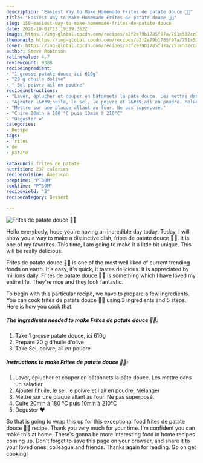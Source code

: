```yaml
---
description: "Easiest Way to Make Homemade Frites de patate douce 🍠🤤"
title: "Easiest Way to Make Homemade Frites de patate douce 🍠🤤"
slug: 158-easiest-way-to-make-homemade-frites-de-patate-douce
date: 2020-10-01T13:19:39.362Z
image: https://img-global.cpcdn.com/recipes/a2f2e79b1785f97a/751x532cq70/frites-de-patate-douce-🍠🤤-photo-principale-de-la-recette.jpg
thumbnail: https://img-global.cpcdn.com/recipes/a2f2e79b1785f97a/751x532cq70/frites-de-patate-douce-🍠🤤-photo-principale-de-la-recette.jpg
cover: https://img-global.cpcdn.com/recipes/a2f2e79b1785f97a/751x532cq70/frites-de-patate-douce-🍠🤤-photo-principale-de-la-recette.jpg
author: Steve Robinson
ratingvalue: 4.7
reviewcount: 9388
recipeingredient:
- "1 grosse patate douce ici 610g"
- "20 g dhuile dolive"
- " Sel poivre ail en poudre"
recipeinstructions:
- "Laver, éplucher et couper en bâtonnets la pâte douce. Les mettre dans un saladier"
- "Ajouter l&#39;huile, le sel, le poivre et l&#39;ail en poudre. Melanger"
- "Mettre sur une plaque allant au four. Ne pas superposé."
- "Cuire 20min à 180 °C puis 10min à 210°C"
- "Déguster ❤️"
categories:
- Recipe
tags:
- frites
- de
- patate

katakunci: frites de patate 
nutrition: 237 calories
recipecuisine: American
preptime: "PT30M"
cooktime: "PT39M"
recipeyield: "3"
recipecategory: Dessert

---
```



![Frites de patate douce 🍠🤤](https://img-global.cpcdn.com/recipes/a2f2e79b1785f97a/751x532cq70/frites-de-patate-douce-🍠🤤-photo-principale-de-la-recette.jpg)

Hello everybody, hope you're having an incredible day today. Today, I will show you a way to make a distinctive dish, frites de patate douce 🍠🤤. It is one of my favorites. This time, I am going to make it a little bit unique. This will be really delicious.

Frites de patate douce 🍠🤤 is one of the most well liked of current trending foods on earth. It's easy, it's quick, it tastes delicious. It is appreciated by millions daily. Frites de patate douce 🍠🤤 is something which I have loved my entire life. They're nice and they look fantastic.




To begin with this particular recipe, we have to prepare a few ingredients. You can cook frites de patate douce 🍠🤤 using 3 ingredients and 5 steps. Here is how you cook that.

<!--inarticleads1-->

##### The ingredients needed to make Frites de patate douce 🍠🤤:

1. Take 1 grosse patate douce, ici 610g
1. Prepare 20 g d&#39;huile d&#39;olive
1. Take  Sel, poivre, ail en poudre




<!--inarticleads2-->

##### Instructions to make Frites de patate douce 🍠🤤:

1. Laver, éplucher et couper en bâtonnets la pâte douce. Les mettre dans un saladier
1. Ajouter l&#39;huile, le sel, le poivre et l&#39;ail en poudre. Melanger
1. Mettre sur une plaque allant au four. Ne pas superposé.
1. Cuire 20min à 180 °C puis 10min à 210°C
1. Déguster ❤️




So that is going to wrap this up for this exceptional food frites de patate douce 🍠🤤 recipe. Thank you very much for your time. I'm confident you can make this at home. There's gonna be more interesting food in home recipes coming up. Don't forget to save this page on your browser, and share it to your loved ones, colleague and friends. Thanks again for reading. Go on get cooking!
